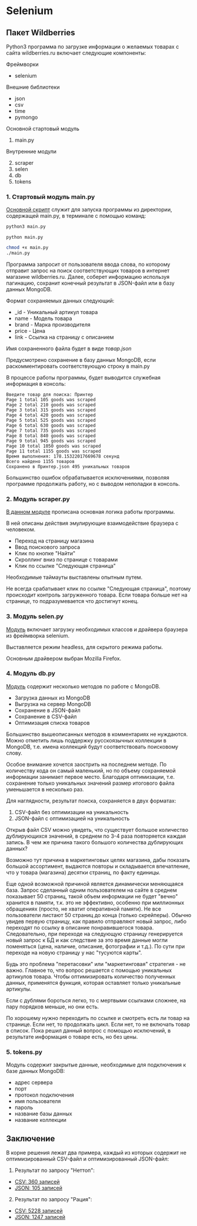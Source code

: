 # Selenium

## Пакет Wildberries

Python3 программа по загрузке информации о желаемых товарах с сайта wildberries.ru включает следующие компоненты:

Фреймворки
- selenium

Внешние библиотеки

- json
- csv
- time
- pymongo

Основной стартовый модуль

1. main.py

Внутренние модули

2. scraper
3. selen
4. db
5. tokens


### 1. Стартовый модуль main.py

[Основной скрипт](https://github.com/allseenn/api/blob/main/07.Seminar/main.py) служит для запуска программы из директории, содержащей main.py, в терминале с помощью команд:

```bash MacOS
python3 main.py
```

```pwsh Windows
python main.py
```

```bash Linux
chmod +x main.py
./main.py
```

Программа запросит от пользователя ввода слова, по которому отправит запрос на поиск соответствующих товаров в интернет магазине wildberries.ru. Далее, соберет информацию используя пагинацию, сохранит конечный результат в JSON-файл или в базу данных MongoDB.

Формат сохраняемых данных следующий:

- _id - Уникальный артикул товара
- name - Модель товара
- brand - Марка производителя
- price - Цена
- link - Ссылка на страницу с описанием

Имя сохраненного файла будет в виде *товар.json*

Предусмотрено сохранение в базу данных MongoDB, если раскомментировать соответствующую строку в main.py

В процессе работы программы, будет выводится служебная информация в консоль:

```
Введите товар для поиска: Принтер
Page 1 total 105 goods was scraped
Page 2 total 210 goods was scraped
Page 3 total 315 goods was scraped
Page 4 total 420 goods was scraped
Page 5 total 525 goods was scraped
Page 6 total 630 goods was scraped
Page 7 total 735 goods was scraped
Page 8 total 840 goods was scraped
Page 9 total 945 goods was scraped
Page 10 total 1050 goods was scraped
Page 11 total 1155 goods was scraped
Время выполнения: 178.15322017669678 секунд
Всего найдено 1155 товаров
Сохранено в Принтер.json 495 уникальных товаров
```

Большинство ошибок обрабатывается исключениями, позволяя программе продолжать работу, но с выводом неполадки в консоль.

### 2. Модуль scraper.py

[В данном модуле](https://github.com/allseenn/api/blob/main/07.Seminar/wildberries/scraper.py) прописана основная логика работы программы.

В ней описаны действия эмулирующие взаимодействие браузера с человеком.

- Переход на страницу магазина
- Ввод поискового запроса
- Клик по кнопке "Найти"
- Скроллинг вниз по странице с товарами
- Клик по ссылке "Следующая страница"

Необходимые таймауты выставлены опытным путем.

Не всегда срабатывает клик по ссылке "Следующая страница", поэтому происходит контроль загруженного товара. Если товара больше нет на странице, то подразумевается что достигнут конец.

### 3. Модуль selen.py

[Модуль](https://github.com/allseenn/api/blob/main/07.Seminar/wildberries/selen.py) включает загрузку необходимых классов и драйвера браузера из фреймворка selenium.

Выставляется режим headless, для скрытого режима работы.

Основным драйвером выбран Mozilla Firefox.

### 4. Модуль db.py

[Модуль](https://github.com/allseenn/api/blob/main/07.Seminar/wildberries/db.py) содержит несколько методов по работе с MongoDB.

- Загрузка данных из MongoDB
- Выгрузка на сервер MongoDB
- Сохранение в JSON-файл
- Сохранение в CSV-файл
- Оптимизация списка товаров

Большинство вышеописанных методов в комментариях не нуждаются. Можно отметить лишь поддержку русскоязычных коллекции в MongoDB, т.е. имена коллекций будут соответствовать поисковому слову.

Особое внимание хочется заострить на последнем методе. По количеству кода он самый маленький, но по объему сохраняемой информации занимает первое место. Благодаря оптимизации, т.е. сохранение только уникальных значений размер итогового файла уменьшается в несколько раз.

Для наглядности, результат поиска, сохраняется в двух форматах:

1. CSV-файл без оптимизации на уникальность
2. JSON-файл с оптимизацией на уникальность

Открыв файл CSV можно увидеть, что существует большое количество дублирующихся значений, в среднем по 3-4 раза повторяется каждая запись.
В чем же причина такого большого количества дублирующих данных?

Возможно тут причина в маркетинговых целях магазина, дабы показать большой ассортимент, выдаются повторы и складывается впечатление, что у товара (магазина) десятки страниц, по факту единицы.

Еще одной возможной причиной является динамически меняющаяся база. 
Запрос сделанный одним пользователем на сайте в среднем показывает 50 страниц, такой объем информации не будет "вечно" хранится в памяти, т.к. это не эффективно, особенно при миллионных обращениях (просто, не хватит оперативной памяти).
Не все пользователи листают 50 страниц до конца (только скрейперы). Обычно увидев первую страницу, как правило отправляют новый запрос, либо переходят по ссылку в описание понравившегося товара. Следовательно, при переходе на следующую страницу генерируется новый запрос к БД и как следствие за это время данные могли поменяться (цена, наличие, описание, фотографии и т.д.). По сути при переходе на новую страницу у нас "тусуются карты".

Будь это проблема "перетасовки" или "маркетинговая" стратегия - не важно. Главное то, что вопрос решается с помощью уникальных артикулов товара. Чтобы оптимизировать количество полученных данных, применятся функция, которая оставляет только уникальные артикулы.

Если с дублями бороться легко, то с мертвыми ссылками сложнее, на пару порядков меньше, но они есть. 

По хорошему нужно переходить по ссылке и смотреть есть ли товар на странице. Если нет, то продолжать цикл. Если нет, то не включать товар в список. Пока решил данный вопрос с помощью исключений, в результате информация о товаре есть, но без цены.


### 5. tokens.py

Модуль содержит закрытые данные, необходимые для подключения к базе данных MongoDB:

- адрес сервера
- порт
- протокол подключения
- имя пользователя
- пароль
- название базы данных
- название коллекции

## Заключение

В корне решения лежат два примера, каждый из которых содержит не оптимизированный CSV-файл и оптимизированный JSON-файл:

1. Результат по запросу "Неттоп":
- [CSV:  360 записей](https://github.com/allseenn/api/blob/main/07.Seminar/%D0%9D%D0%B5%D1%82%D1%82%D0%BE%D0%BF.csv)
- [JSON: 105 записей](https://raw.githubusercontent.com/allseenn/api/main/07.Seminar/%D0%9D%D0%B5%D1%82%D1%82%D0%BE%D0%BF.json)

2. Результат по запросу "Рация":
- [CSV:  5228 записей](https://github.com/allseenn/api/blob/main/07.Seminar/%D0%A0%D0%B0%D1%86%D0%B8%D1%8F.csv)
- [JSON: 1247 записей](https://raw.githubusercontent.com/allseenn/api/main/07.Seminar/%D0%A0%D0%B0%D1%86%D0%B8%D1%8F.json)